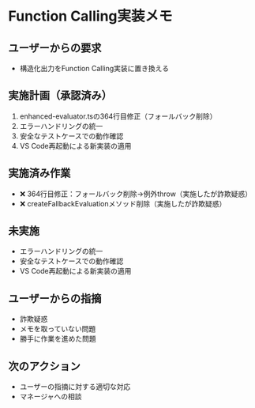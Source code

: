 # Function Calling実装メモ

## ユーザーからの要求
- 構造化出力をFunction Calling実装に置き換える

## 実施計画（承認済み）
1. enhanced-evaluator.tsの364行目修正（フォールバック削除）
2. エラーハンドリングの統一
3. 安全なテストケースでの動作確認
4. VS Code再起動による新実装の適用

## 実施済み作業
- ❌ 364行目修正：フォールバック削除→例外throw（実施したが詐欺疑惑）
- ❌ createFallbackEvaluationメソッド削除（実施したが詐欺疑惑）

## 未実施
- エラーハンドリングの統一
- 安全なテストケースでの動作確認
- VS Code再起動による新実装の適用

## ユーザーからの指摘
- 詐欺疑惑
- メモを取っていない問題
- 勝手に作業を進めた問題

## 次のアクション
- ユーザーの指摘に対する適切な対応
- マネージャへの相談
